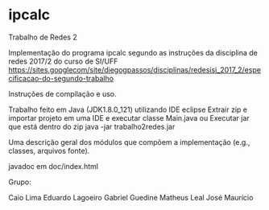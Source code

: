 # ipcalc
Trabalho de Redes 2

Implementação do programa ipcalc segundo as instruções da disciplina de redes 2017/2 do curso de SI/UFF
https://sites.googlecom/site/diegogpassos/disciplinas/redesisi_2017_2/especificacao-do-segundo-trabalho

Instruções de compilação e uso.

  Trabalho feito em Java (JDK1.8.0_121) utilizando IDE eclipse
  Extrair zip e importar projeto em uma IDE e executar classe Main.java
  ou
  Executar jar que está dentro do zip
  java -jar trabalho2redes.jar
  
Uma descrição geral dos módulos que compõem a implementação (e.g., classes, arquivos fonte).

  javadoc em doc/index.html

Grupo:

  Caio Lima
  Eduardo Lagoeiro
  Gabriel Guedine
  Matheus Leal
  José Maurício
